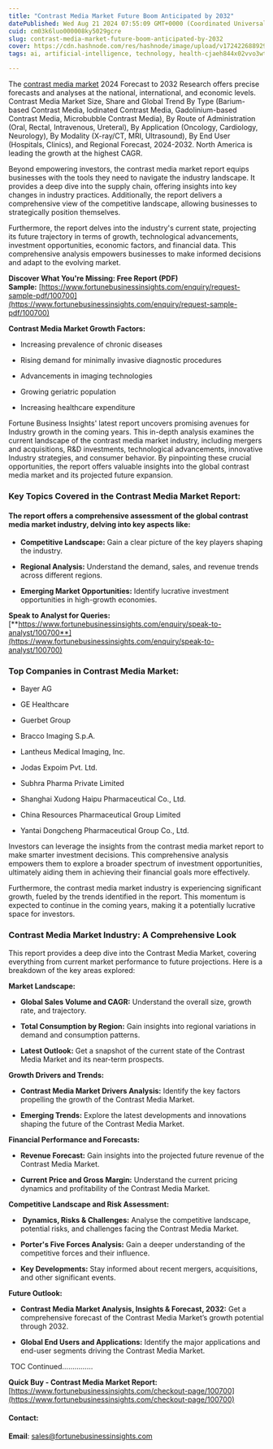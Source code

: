 ```yaml
---
title: "Contrast Media Market Future Boom Anticipated by 2032"
datePublished: Wed Aug 21 2024 07:55:09 GMT+0000 (Coordinated Universal Time)
cuid: cm03k6luo000008ky5029gcre
slug: contrast-media-market-future-boom-anticipated-by-2032
cover: https://cdn.hashnode.com/res/hashnode/image/upload/v1724226889290/4cb6fe79-d9c9-4e2c-9cf8-31e40c0e5555.png
tags: ai, artificial-intelligence, technology, health-cjaeh844x02vvo3wtj5r2s75q, healthcare

---
```


The [contrast media market](https://www.fortunebusinessinsights.com/industry-reports/contrast-media-market-100700) 2024 Forecast to 2032 Research offers precise forecasts and analyses at the national, international, and economic levels. Contrast Media Market Size, Share and Global Trend By Type (Barium-based Contrast Media, Iodinated Contrast Media, Gadolinium-based Contrast Media, Microbubble Contrast Media), By Route of Administration (Oral, Rectal, Intravenous, Ureteral), By Application (Oncology, Cardiology, Neurology), By Modality (X-ray/CT, MRI, Ultrasound), By End User (Hospitals, Clinics), and Regional Forecast, 2024-2032. North America is leading the growth at the highest CAGR.

Beyond empowering investors, the contrast media market report equips businesses with the tools they need to navigate the industry landscape. It provides a deep dive into the supply chain, offering insights into key changes in industry practices. Additionally, the report delivers a comprehensive view of the competitive landscape, allowing businesses to strategically position themselves.

Furthermore, the report delves into the industry's current state, projecting its future trajectory in terms of growth, technological advancements, investment opportunities, economic factors, and financial data. This comprehensive analysis empowers businesses to make informed decisions and adapt to the evolving market.

**Discover What You're Missing: Free Report (PDF) Sample:** [https://www.fortunebusinessinsights.com/enquiry/request-sample-pdf/100700](https://www.fortunebusinessinsights.com/enquiry/request-sample-pdf/100700)

**Contrast Media Market Growth Factors:**

* Increasing prevalence of chronic diseases
    
* Rising demand for minimally invasive diagnostic procedures
    
* Advancements in imaging technologies
    
* Growing geriatric population
    
* Increasing healthcare expenditure
    

Fortune Business Insights' latest report uncovers promising avenues for Industry growth in the coming years. This in-depth analysis examines the current landscape of the contrast media market industry, including mergers and acquisitions, R&D investments, technological advancements, innovative Industry strategies, and consumer behavior. By pinpointing these crucial opportunities, the report offers valuable insights into the global contrast media market and its projected future expansion.

### **Key Topics Covered in the Contrast Media Market Report:**

#### **The report offers a comprehensive assessment of the global contrast media market industry, delving into key aspects like:**

* **Competitive Landscape:** Gain a clear picture of the key players shaping the industry.
    
* **Regional Analysis:** Understand the demand, sales, and revenue trends across different regions.
    
* **Emerging Market Opportunities:** Identify lucrative investment opportunities in high-growth economies.
    

**Speak to Analyst for Queries:** [**https://www.fortunebusinessinsights.com/enquiry/speak-to-analyst/100700**](https://www.fortunebusinessinsights.com/enquiry/speak-to-analyst/100700)

### **Top Companies in Contrast Media Market:**

* Bayer AG
    
* GE Healthcare
    
* Guerbet Group
    
* Bracco Imaging S.p.A.
    
* Lantheus Medical Imaging, Inc.
    
* Jodas Expoim Pvt. Ltd.
    
* Subhra Pharma Private Limited
    
* Shanghai Xudong Haipu Pharmaceutical Co., Ltd.
    
* China Resources Pharmaceutical Group Limited
    
* Yantai Dongcheng Pharmaceutical Group Co., Ltd.
    

Investors can leverage the insights from the contrast media market report to make smarter investment decisions. This comprehensive analysis empowers them to explore a broader spectrum of investment opportunities, ultimately aiding them in achieving their financial goals more effectively.

Furthermore, the contrast media market industry is experiencing significant growth, fueled by the trends identified in the report. This momentum is expected to continue in the coming years, making it a potentially lucrative space for investors.

### Contrast Media Market Industry: A Comprehensive Look

This report provides a deep dive into the Contrast Media Market, covering everything from current market performance to future projections. Here is a breakdown of the key areas explored:

**Market Landscape:**

* **Global Sales Volume and CAGR:** Understand the overall size, growth rate, and trajectory.
    
* **Total Consumption by Region:** Gain insights into regional variations in demand and consumption patterns.
    
* **Latest Outlook:** Get a snapshot of the current state of the Contrast Media Market and its near-term prospects.
    

**Growth Drivers and Trends:**

* **Contrast Media Market Drivers Analysis:** Identify the key factors propelling the growth of the Contrast Media Market.
    
* **Emerging Trends:** Explore the latest developments and innovations shaping the future of the Contrast Media Market.
    

**Financial Performance and Forecasts:**

* **Revenue Forecast:** Gain insights into the projected future revenue of the Contrast Media Market.
    
* **Current Price and Gross Margin:** Understand the current pricing dynamics and profitability of the Contrast Media Market.
    

**Competitive Landscape and Risk Assessment:**

*  **Dynamics, Risks & Challenges:** Analyse the competitive landscape, potential risks, and challenges facing the Contrast Media Market.
    
* **Porter's Five Forces Analysis:** Gain a deeper understanding of the competitive forces and their influence.
    
* **Key Developments:** Stay informed about recent mergers, acquisitions, and other significant events.
    

**Future Outlook:**

* **Contrast Media Market Analysis, Insights & Forecast, 2032:** Get a comprehensive forecast of the Contrast Media Market’s growth potential through 2032.
    
* **Global End Users and Applications:** Identify the major applications and end-user segments driving the Contrast Media Market.
    

 TOC Continued……………

**Quick Buy - Contrast Media Market Report:** [https://www.fortunebusinessinsights.com/checkout-page/100700](https://www.fortunebusinessinsights.com/checkout-page/100700)

#### **Contact:**

**Email**: sales@fortunebusinessinsights.com